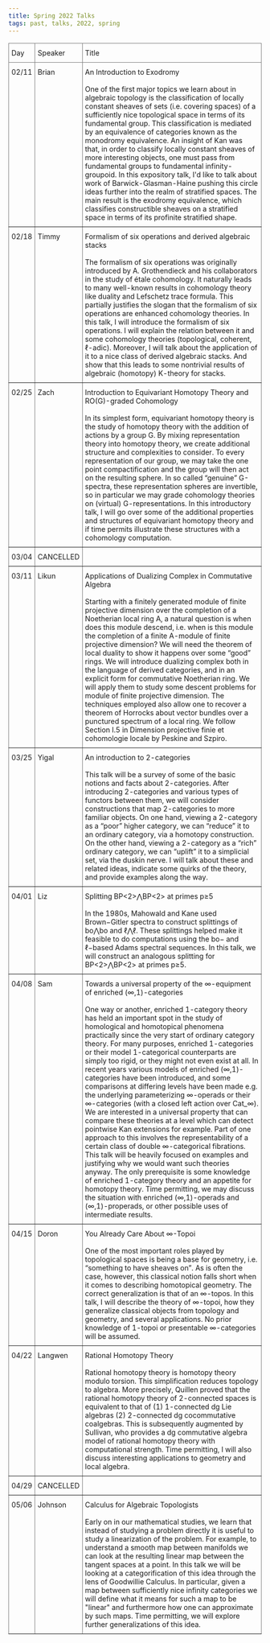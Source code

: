 ```yaml
---
title: Spring 2022 Talks
tags: past, talks, 2022, spring
---
```



<p></p>

<style type="text/css">
.tg  {border-collapse:collapse;border-spacing:0;}
.tg td{border-color:black;border-style:solid;border-width:1px;font-size:14px;
  overflow:hidden;padding:10px 5px;word-break:normal;}
.tg th{border-color:black;border-style:solid;border-width:1px;font-size:14px;
  font-weight:normal;overflow:hidden;padding:10px 5px;word-break:normal;}
.tg .tg-0pky{border-color:inherit;text-align:left;vertical-align:top}
</style>
<table class="tg" width="100%">
<thead>
  <tr>
    <th class="tg-0pky">Day</th>
    <th class="tg-0pky">Speaker</th>
    <th class="tg-0pky">Title</th>
  </tr>
</thead>
<tbody>
  <tr>
    <td class="tg-0pky">02/11</td>
    <td class="tg-0pky">Brian</td>
    <td class="tg-0pky">An Introduction to Exodromy <br> <br> One of the first major topics we learn about in algebraic topology is the classification of locally constant sheaves of sets (i.e. covering spaces) of a sufficiently nice topological space in terms of its fundamental group. This classification is mediated by an equivalence of categories known as the monodromy equivalence. An insight of Kan was that, in order to classify locally constant sheaves of more interesting objects, one must pass from fundamental groups to fundamental infinity-groupoid. In this expository talk, I'd like to talk about work of Barwick-Glasman-Haine pushing this circle ideas further into the realm of stratified spaces. The main result is the exodromy equivalence, which classifies constructible sheaves on a stratified space in terms of its profinite stratified shape. </td>
  </tr>
  <tr>
    <td class="tg-0pky">02/18</td>
    <td class="tg-0pky">Timmy</td>
    <td class="tg-0pky">Formalism of six operations and derived algebraic stacks <br> <br> The formalism of six operations was originally introduced by A. Grothendieck and his collaborators in the study of étale cohomology. It naturally leads to many well-known results in cohomology theory like duality and Lefschetz trace formula. This partially justifies the slogan that the formalism of six operations are enhanced cohomology theories. In this talk, I will introduce the formalism of six operations. I will explain the relation between it and some cohomology theories (topological, coherent, ℓ-adic). Moreover, I will talk about the application of it to a nice class of derived algebraic stacks. And show that this leads to some nontrivial results of algebraic (homotopy) K-theory for stacks. </td>
  </tr>
  <tr>
    <td class="tg-0pky">02/25</td>
    <td class="tg-0pky">Zach</td>
    <td class="tg-0pky">Introduction to Equivariant Homotopy Theory and RO(G)-graded Cohomology <br> <br> In its simplest form, equivariant homotopy theory is the study of homotopy theory with the addition of actions by a group G. By mixing representation theory into homotopy theory, we create additional structure and complexities to consider. To every representation of our group, we may take the one point compactification and the group will then act on the resulting sphere. In so called “genuine” G-spectra, these representation spheres are invertible, so in particular we may grade cohomology theories on (virtual) G-representations. In this introductory talk, I will go over some of the additional properties and structures of equivariant homotopy theory and if time permits illustrate these structures with a cohomology computation. </td>
  </tr>
  <tr>
    <td class="tg-0pky">03/04</td>
    <td class="tg-0pky">CANCELLED</td>
    <td class="tg-0pky"></td>
  </tr>
  <tr>
    <td class="tg-0pky">03/11</td>
    <td class="tg-0pky">Likun</td>
    <td class="tg-0pky">Applications of Dualizing Complex in Commutative Algebra <br> <br> Starting with a finitely generated module of finite projective dimension over the completion of a Noetherian local ring A, a natural question is when does this module descend, i.e. when is this module the completion of a finite A-module of finite projective dimension? We will need the theorem of local duality to show it happens over some “good” rings. We will introduce dualizing complex both in the language of derived categories, and in an explicit form for commutative Noetherian ring. We will apply them to study some descent problems for module of finite projective dimension. The techniques employed also allow one to recover a theorem of Horrocks about vector bundles over a punctured spectrum of a local ring. We follow Section I.5 in Dimension projective finie et cohomologie locale by Peskine and Szpiro.  </td>
  </tr>
  <tr>
    <td class="tg-0pky">03/25</td>
    <td class="tg-0pky">Yigal</td>
    <td class="tg-0pky">An introduction to 2-categories <br> <br> This talk will be a survey of some of the basic notions and facts about 2-categories. After introducing 2-categories and various types of functors between them, we will consider constructions that map 2-categories to more familiar objects. On one hand, viewing a 2-category as a “poor” higher category, we can “reduce” it to an ordinary category, via a homotopy construction. On the other hand, viewing a 2-category as a “rich” ordinary category, we can “uplift” it to a simplicial set, via the duskin nerve. I will talk about these and related ideas, indicate some quirks of the theory, and provide examples along the way.  </td>
  </tr>
  <tr>
    <td class="tg-0pky">04/01</td>
    <td class="tg-0pky">Liz</td>
    <td class="tg-0pky">Splitting BP<2>⋀BP<2> at primes p≥5 <br> <br> In the 1980s, Mahowald and Kane used Brown−Gitler spectra to construct splittings of bo⋀bo and ℓ⋀ℓ. These splittings helped make it feasible to do computations using the bo− and ℓ−based Adams spectral sequences. In this talk, we will construct an analogous splitting for BP<2>⋀BP<2> at primes p≥5. </td>
  </tr>
  <tr>
    <td class="tg-0pky">04/08</td>
    <td class="tg-0pky">Sam</td>
    <td class="tg-0pky">Towards a universal property of the ∞-equipment of enriched (∞,1)-categories <br> <br> One way or another, enriched 1-category theory has held an important spot in the study of homological and homotopical phenomena practically since the very start of ordinary category theory. For many purposes, enriched 1-categories or their model 1-categorical counterparts are simply too rigid, or they might not even exist at all. In recent years various models of enriched (∞,1)-categories have been introduced, and some comparisons at differing levels have been made e.g. the underlying parameterizing ∞-operads or their ∞-categories (with a closed left action over Cat_∞). We are interested in a universal property that can compare these theories at a level which can detect pointwise Kan extensions for example. Part of one approach to this involves the representability of a certain class of double ∞-categorical fibrations. This talk will be heavily focused on examples and justifying why we would want such theories anyway. The only prerequisite is some knowledge of enriched 1-category theory and an appetite for homotopy theory. Time permitting, we may discuss the situation with enriched (∞,1)-operads and (∞,1)-properads, or other possible uses of intermediate results. </td>
  </tr>
  <tr>
    <td class="tg-0pky">04/15</td>
    <td class="tg-0pky">Doron</td>
    <td class="tg-0pky">You Already Care About ∞-Topoi <br> <br> One of the most important roles played by topological spaces is being a base for geometry, i.e. “something to have sheaves on”. As is often the case, however, this classical notion falls short when it comes to describing homotopical geometry. The correct generalization is that of an ∞-topos. In this talk, I will describe the theory of ∞-topoi, how they generalize classical objects from topology and geometry, and several applications. No prior knowledge of 1-topoi or presentable ∞-categories will be assumed. </td>
  </tr>
  <tr>
    <td class="tg-0pky">04/22</td>
    <td class="tg-0pky">Langwen</td>
    <td class="tg-0pky">Rational Homotopy Theory <br> <br> Rational homotopy theory is homotopy theory modulo torsion. This simplification reduces topology to algebra. More precisely, Quillen proved that the rational homotopy theory of 2-connected spaces is equivalent to that of (1) 1-connected dg Lie algebras (2) 2-connected dg cocommutative coalgebras. This is subsequently augmented by Sullivan, who provides a dg commutative algebra model of rational homotopy theory with computational strength. Time permitting, I will also discuss interesting applications to geometry and local algebra. </td>
  </tr>
  <tr>
    <td class="tg-0pky">04/29</td>
    <td class="tg-0pky">CANCELLED<br></td>
    <td class="tg-0pky"></td>
  </tr>
  <tr>
    <td class="tg-0pky">05/06</td>
    <td class="tg-0pky">Johnson</td>
    <td class="tg-0pky">Calculus for Algebraic Topologists <br> <br> Early on in our mathematical studies, we learn that instead of studying a problem directly it is useful to study a linearization of the problem. For example, to understand a smooth map between manifolds we can look at the resulting linear map between the tangent spaces at a point. In this talk we will be looking at a categorification of this idea through the lens of Goodwillie Calculus. In particular, given a map between sufficiently nice infinity categories we will define what it means for such a map to be "linear" and furthermore how one can approximate by such maps. Time permitting, we will explore further generalizations of this idea. </td>
  </tr>
</tbody>
</table>
